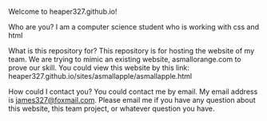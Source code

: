 Welcome to heaper327.github.io!

Who are you?
    I am a computer science student who is working with css and html

What is this repository for?
    This repository is for hosting the website of my team. We are trying to mimic an existing website, asmallorange.com to prove our skill.
    You could view this website by this link: heaper327.github.io/sites/asmallapple/asmallapple.html

How could I contact you?
    You could contact me by email. My email address is james327@foxmail.com. Please email me if you have any question about this website, this team project, or whatever question you have.
